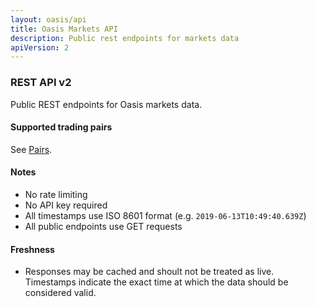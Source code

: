```yaml
---
layout: oasis/api
title: Oasis Markets API
description: Public rest endpoints for markets data
apiVersion: 2
---
```


### REST API v2

Public REST endpoints for Oasis markets data.

#### Supported trading pairs

See <a href="pairs">Pairs</a>.

#### Notes

- No rate limiting
- No API key required
- All timestamps use ISO 8601 format (e.g. `2019-06-13T10:49:40.639Z`)
- All public endpoints use GET requests

#### Freshness

- Responses may be cached and shoult not be treated as live. Timestamps
  indicate the exact time at which the data should be considered valid.
